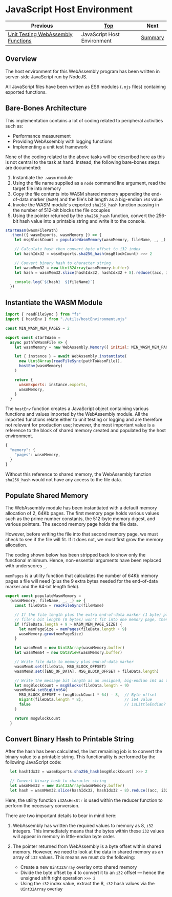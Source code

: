 # JavaScript Host Environment

| Previous | [Top](/chriswhealy/sha256-webassembly) | Next
|---|---|---
| [Unit Testing WebAssembly Functions](/chriswhealy/sha256/testing/) | JavaScript Host Environment | [Summary](/chriswhealy/sha256/summary/)

## Overview

The host environment for this WebAssembly program has been written in server-side JavaScript run by NodeJS.

All JavaScript files have been written as ES6 modules (`.mjs` files) containing exported functions.

## Bare-Bones Architecture

This implementation contains a lot of coding related to peripheral activities such as:

* Performance measurement
* Providing WebAssembly with logging functions
* Implementing a unit test framework

None of the coding related to the above tasks will be described here as this is not central to the task at hand.
Instead, the following bare-bones steps are documented:

1. Instantiate the `.wasm` module
2. Using the file name supplied as a `node` command line argument, read the target file into memory
3. Copy the file contents into WASM shared memory appending the end-of-data marker (`0x80`) and the file's bit length as a big-endian `i64` value
4. Invoke the WASM module's exported `sha256_hash` function passing in the number of 512-bit blocks the file occupies
5. Using the pointer returned by the `sha256_hash` function, convert the 256-bit hash value into a printable string and write it to the console.

```javascript
startWasm(wasmFilePath)
  .then(({ wasmExports, wasmMemory }) => {
    let msgBlockCount = populateWasmMemory(wasmMemory, fileName, _, _)

    // Calculate hash then convert byte offset to i32 index
    let hashIdx32 = wasmExports.sha256_hash(msgBlockCount) >>> 2

    // Convert binary hash to character string
    let wasmMem32 = new Uint32Array(wasmMemory.buffer)
    let hash = wasmMem32.slice(hashIdx32, hashIdx32 + 8).reduce((acc, i32) => acc += i32AsHexStr(i32), "")

    console.log(`${hash}  ${fileName}`)
  })
```

## Instantiate the WASM Module

```javascript
import { readFileSync } from "fs"
import { hostEnv } from "./utils/hostEnvironment.mjs"

const MIN_WASM_MEM_PAGES = 2

export const startWasm =
  async pathToWasmFile => {
    let wasmMemory = new WebAssembly.Memory({ initial: MIN_WASM_MEM_PAGES })

    let { instance } = await WebAssembly.instantiate(
      new Uint8Array(readFileSync(pathToWasmFile)),
      hostEnv(wasmMemory)
    )

    return {
      wasmExports: instance.exports,
      wasmMemory,
    }
  }
```

The `hostEnv` function creates a JavaScript object containing various functions and values imported by the WebAssembly module.
All the imported functions relate either to unit testing or logging and are therefore not relevant for production use; however, the most important value is a reference to the block of shared memory created and populated by the host environment.

```javascript
{
  "memory": {
    "pages": wasmMemory,
  }
}
```

Without this reference to shared memory, the WebAssembly function `sha256_hash` would not have any access to the file data.

## Populate Shared Memory

The WebAssembly module has been instantiated with a default memory allocation of 2, 64Kb pages.
The first memory page holds various values such as the prime number constants, the 512-byte memory digest, and various pointers.
The second memory page holds the file data.

However, before writing the file into that second memory page, we must check to see if the file will fit.
If it does not, we must first grow the memory allocation.

The coding shown below has been stripped back to show only the functional minimum.
Hence, non-essential arguments have been replaced with underscores `_`.

`memPages` is a utility function that calculates the number of 64Kb memory pages a file will need (plus the 9 extra bytes needed for the end-of-data marker and the 64-bit length field).

```javascript
export const populateWasmMemory =
  (wasmMemory, fileName, _, _) => {
    const fileData = readFileSync(fileName)

    // If the file length plus the extra end-of-data marker (1 byte) plus the 64-bit, unsigned integer holding the
    // file's bit length (8 bytes) won't fit into one memory page, then grow WASM memory
    if (fileData.length + 9 > WASM_MEM_PAGE_SIZE) {
      let memPageSize = memPages(fileData.length + 9)
      wasmMemory.grow(memPageSize)
    }

    let wasmMem8 = new Uint8Array(wasmMemory.buffer)
    let wasmMem64 = new DataView(wasmMemory.buffer)

    // Write file data to memory plus end-of-data marker
    wasmMem8.set(fileData, MSG_BLOCK_OFFSET)
    wasmMem8.set([END_OF_DATA], MSG_BLOCK_OFFSET + fileData.length)

    // Write the message bit length as an unsigned, big-endian i64 as the last 64 bytes of the last message block
    let msgBlockCount = msgBlocks(fileData.length + 9)
    wasmMem64.setBigUint64(
      MSG_BLOCK_OFFSET + (msgBlockCount * 64) - 8,  // Byte offset
      BigInt(fileData.length * 8),                  // i64 value
      false                                         // isLittleEndian?
    )

    return msgBlockCount
  }
```

## Convert Binary Hash to Printable String

After the hash has been calculated, the last remaining job is to convert the binary value to a printable string.
This functionality is performed by the following JavaScript code:

```javascript
  let hashIdx32 = wasmExports.sha256_hash(msgBlockCount) >>> 2

  // Convert binary hash to character string
  let wasmMem32 = new Uint32Array(wasmMemory.buffer)
  let hash = wasmMem32.slice(hashIdx32, hashIdx32 + 8).reduce((acc, i32) => acc += i32AsHexStr(i32), "")
```

Here, the utility function `i32AsHexStr` is used within the reducer function to perform the necessary conversion.

There are two important details to bear in mind here:

1. WebAssembly has written the required values to memory as 8, `i32` integers.
   This immediately means that the bytes within these `i32` values will appear in memory in little-endian byte order.
1. The pointer returned from WebAssembly is a byte offset within shared memory.
   However, we need to look at the data in shared memory as an array of `i32` values.
   This means we must do the following:

   * Create a new `Uint32Array` overlay onto shared memory
   * Divide the byte offset by 4 to convert it to an `i32` offset &mdash; hence the unsigned shift right operation `>>> 2`
   * Using the `i32` index value, extract the 8, `i32` hash values via the `Uint32Array` overlay
